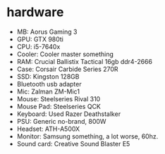 # hardware

* MB: Aorus Gaming 3
* GPU: GTX 980ti
* CPU: i5-7640x
* Cooler: Cooler master something
* RAM: Crucial Ballistix Tactical 16gb ddr4-2666
* Case: Corsair Carbide Series 270R
* SSD: Kingston 128GB
* Bluetooth usb adapter
* Mic: Zalman ZM-Mic1
* Mouse: Steelseries Rival 310
* Mouse Pad: Steelseries QCK
* Keyboard: Used Razer Deathstalker
* PSU: Generic no-brand, 800W
* Headset: ATH-A500X
* Monitor: Samsung something, a lot worse, 60hz.
* Sound card: Creative Sound Blaster E5
